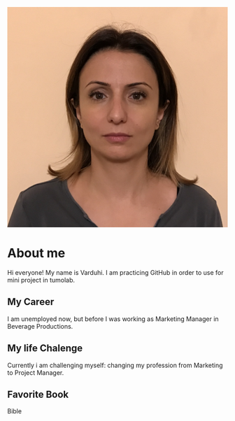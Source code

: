 ![headshot](GitHub_practice.jpeg)

# About me
Hi everyone! My name is Varduhi. I am practicing GitHub in order to use for mini project in tumolab.

## My Career 
I am unemployed now, but before I was working as Marketing Manager in Beverage Productions.

## My life Chalenge
Currently i am challenging myself: changing my profession from Marketing to Project Manager.

## Favorite Book
Bible
